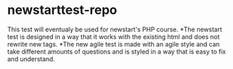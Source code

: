 # newstarttest-repo
This test will eventualy be used for newstart's PHP course.
 *The newstart test is designed in a way that it works with the existing html and does not rewrite new tags.
 *The new agile test is made with an agile style and can take different amounts of questions and is styled in a way that is easy to fix and understand.
